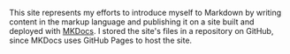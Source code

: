 This site represents my efforts to introduce myself to Markdown by writing content in the markup language and publishing it on a site built and deployed with [MKDocs](https://www.mkdocs.org/). I stored the site's files in a repository on GitHub, since MKDocs uses GitHub Pages to host the site.
